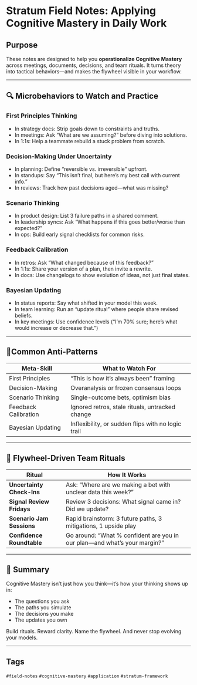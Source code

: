 # Stratum Field Notes: Applying Cognitive Mastery in Daily Work

## Purpose
These notes are designed to help you **operationalize Cognitive Mastery** across meetings, documents, decisions, and team rituals. It turns theory into tactical behaviors—and makes the flywheel visible in your workflow.

---

## 🔍 Microbehaviors to Watch and Practice

### First Principles Thinking
- In strategy docs: Strip goals down to constraints and truths.
- In meetings: Ask “What are we assuming?” before diving into solutions.
- In 1:1s: Help a teammate rebuild a stuck problem from scratch.

### Decision-Making Under Uncertainty
- In planning: Define “reversible vs. irreversible” upfront.
- In standups: Say “This isn’t final, but here’s my best call with current info.”
- In reviews: Track how past decisions aged—what was missing?

### Scenario Thinking
- In product design: List 3 failure paths in a shared comment.
- In leadership syncs: Ask “What happens if this goes better/worse than expected?”
- In ops: Build early signal checklists for common risks.

### Feedback Calibration
- In retros: Ask “What changed because of this feedback?”
- In 1:1s: Share your version of a plan, then invite a rewrite.
- In docs: Use changelogs to show evolution of ideas, not just final states.

### Bayesian Updating
- In status reports: Say what shifted in your model this week.
- In team learning: Run an “update ritual” where people share revised beliefs.
- In key meetings: Use confidence levels (“I’m 70% sure; here’s what would increase or decrease that.”)

---

## 🚦Common Anti-Patterns

| Meta-Skill | What to Watch For |
|------------|--------------------|
| First Principles | “This is how it’s always been” framing |
| Decision-Making | Overanalysis or frozen consensus loops |
| Scenario Thinking | Single-outcome bets, optimism bias |
| Feedback Calibration | Ignored retros, stale rituals, untracked change |
| Bayesian Updating | Inflexibility, or sudden flips with no logic trail |

---

## 🔁 Flywheel-Driven Team Rituals

| Ritual | How It Works |
|--------|---------------|
| **Uncertainty Check-Ins** | Ask: “Where are we making a bet with unclear data this week?” |
| **Signal Review Fridays** | Review 3 decisions: What signal came in? Did we update? |
| **Scenario Jam Sessions** | Rapid brainstorm: 3 future paths, 3 mitigations, 1 upside play |
| **Confidence Roundtable** | Go around: “What % confident are you in our plan—and what’s your margin?” |

---

## 📌 Summary
Cognitive Mastery isn’t just how you think—it’s how your thinking shows up in:
- The questions you ask
- The paths you simulate
- The decisions you make
- The updates you own

Build rituals. Reward clarity. Name the flywheel. And never stop evolving your models.

---

## Tags
`#field-notes` `#cognitive-mastery` `#application` `#stratum-framework`

